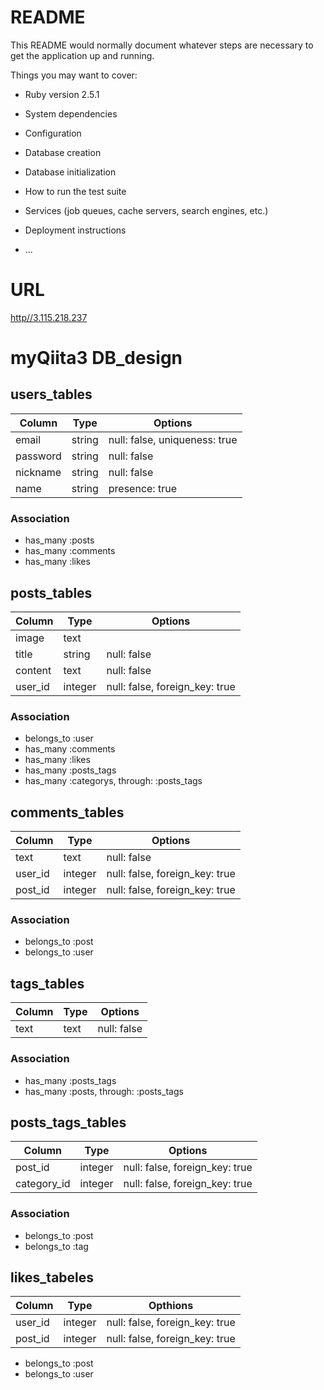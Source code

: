 # README

This README would normally document whatever steps are necessary to get the
application up and running.

Things you may want to cover:

* Ruby version
2.5.1
* System dependencies

* Configuration

* Database creation

* Database initialization

* How to run the test suite

* Services (job queues, cache servers, search engines, etc.)

* Deployment instructions

* ...
# URL
[http//3.115.218.237](3.115.218.237)
# myQiita3 DB_design

## users_tables
|Column|Type|Options|
|------|----|-------|
|email|string|null: false, uniqueness: true|
|password|string|null: false|
|nickname|string|null: false|
|name|string|presence: true|
### Association
- has_many :posts
- has_many :comments
- has_many :likes

## posts_tables
|Column|Type|Options|
|------|----|-------|
|image|text||
|title|string|null: false|
|content|text|null: false|
|user_id|integer|null: false, foreign_key: true|
### Association
- belongs_to :user
- has_many :comments
- has_many :likes
- has_many :posts_tags
- has_many  :categorys,  through:  :posts_tags

## comments_tables
|Column|Type|Options|
|------|----|-------|
|text|text|null: false|
|user_id|integer|null: false, foreign_key: true|
|post_id|integer|null: false, foreign_key: true|
### Association
- belongs_to :post
- belongs_to :user

## tags_tables
|Column|Type|Options|
|------|----|-------|
|text|text|null: false|
### Association
- has_many :posts_tags
- has_many :posts,  through:  :posts_tags

## posts_tags_tables
|Column|Type|Options|
|------|----|-------|
|post_id|integer|null: false, foreign_key: true|
|category_id|integer|null: false, foreign_key: true|
### Association
- belongs_to :post
- belongs_to :tag

## likes_tabeles
|Column|Type|Opthions|
|------|----|--------|
|user_id|integer|null: false, foreign_key: true|
|post_id|integer|null: false, foreign_key: true|
- belongs_to :post
- belongs_to :user
